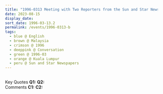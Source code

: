 ```yaml
---
title: "1996-0313 Meeting with Two Reporters from the Sun and Star Newspapers, Kuala Lumpur, Malaysia"
date: 2023-08-15
display_date: 
sort_date: 1996-03-13.2
permalink: /events/1996-0313-b
tags:
  - blue @ English
  - brown @ Malaysia
  - crimson @ 1996
  - deeppink @ Conversation
  - green @ 1996-03
  - orange @ Kuala Lumpur
  - peru @ Sun and Star Newspapers
---
```


<br>

<wave-list>
  <list-title color="DarkSeaGreen" width="55">Key Quotes</list-title>
  <list-item color="BlanchedAlmond" width="280"><b>Q1:</b> <i></i></list-item>
  <list-item color="Lavender" width="280"><b>Q2:</b> <i></i></list-item>
</wave-list>

<br>

<wave-list>
  <list-title color="DarkSeaGreen" width="55">Comments</list-title>
  <list-item color="BlanchedAlmond" width="280"><b>C1:</b> <i></i></list-item>
  <list-item color="Lavender" width="280"><b>C2:</b> <i></i></list-item>
</wave-list>
